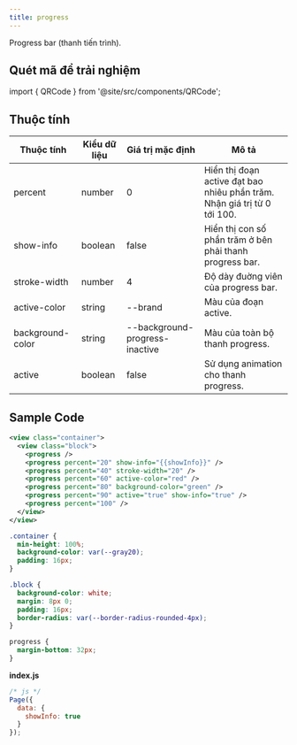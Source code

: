 ```yaml
---
title: progress
---
```


Progress bar (thanh tiến trình).

## Quét mã để trải nghiệm

import { QRCode } from '@site/src/components/QRCode';

<QRCode page="pages/component/basic/progress/index" />

## Thuộc tính

| Thuộc tính       | Kiểu dữ liệu | Giá trị mặc định               | Mô tả                                                                    |
| ---------------- | ------------ | ------------------------------ | ------------------------------------------------------------------------ |
| percent          | number       | 0                              | Hiển thị đoạn active đạt bao nhiêu phần trăm. Nhận giá trị từ 0 tới 100. |
| show-info        | boolean      | false                          | Hiển thị con số phần trăm ở bên phải thanh progress bar.                 |
| stroke-width     | number       | 4                              | Độ dày đuờng viên của progress bar.                                      |
| active-color     | string       | --brand                        | Màu của đoạn active.                                                     |
| background-color | string       | --background-progress-inactive | Màu của toàn bộ thanh progress.                                          |
| active           | boolean      | false                          | Sử dụng animation cho thanh progress.                                    |

## Sample Code

```xml title=index.txml
<view class="container">
  <view class="block">
    <progress />
    <progress percent="20" show-info="{{showInfo}}" />
    <progress percent="40" stroke-width="20" />
    <progress percent="60" active-color="red" />
    <progress percent="80" background-color="green" />
    <progress percent="90" active="true" show-info="true" />
    <progress percent="100" />
  </view>
</view>
```

```css title=index.tcss
.container {
  min-height: 100%;
  background-color: var(--gray20);
  padding: 16px;
}

.block {
  background-color: white;
  margin: 8px 0;
  padding: 16px;
  border-radius: var(--border-radius-rounded-4px);
}

progress {
  margin-bottom: 32px;
}
```

**index.js**

```js
/* js */
Page({
  data: {
    showInfo: true
  }
});
```
